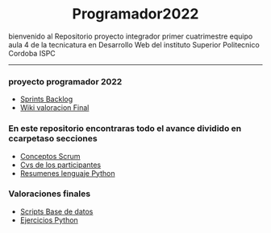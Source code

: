 <h1 align="center">Programador2022</h1>


 bienvenido al Repositorio proyecto integrador primer cuatrimestre equipo aula 4 de la tecnicatura en Desarrollo Web del instituto Superior Politecnico Cordoba ISPC

______

### proyecto programador 2022


* [Sprints Backlog](https://github.com/JuanPa-Portugal/Programador2022/projects/1)
* [Wiki valoracion Final](https://github.com/JuanPa-Portugal/Programador2022/wiki/Valoracion-Final-1er-Cuatrimestre--TSDWAD-2022-ISPC)


### En este repositorio encontraras todo el avance dividido en ccarpetaso secciones

* [Conceptos Scrum](https://github.com/JuanPa-Portugal/Programador2022/blob/main/ConceptosScrum.md)
* [Cvs de los participantes](https://github.com/JuanPa-Portugal/Programador2022/tree/main/Cv_del_equipo)
* [Resumenes lenguaje Python](https://github.com/JuanPa-Portugal/Programador2022/tree/main/ResumenPhyton)

### Valoraciones finales
* [Scripts Base de datos](https://github.com/JuanPa-Portugal/Programador2022/tree/main/ProyectoIntegradorBaseDeDatos)
* [Ejercicios Python](https://github.com/JuanPa-Portugal/Programador2022/tree/main/ProyectoIntegradorEjerciciosPython)
